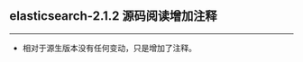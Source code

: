 ## elasticsearch-2.1.2 源码阅读增加注释

----------------------------------------

* 相对于源生版本没有任何变动，只是增加了注释。

